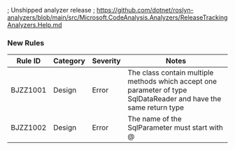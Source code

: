 ﻿; Unshipped analyzer release
; https://github.com/dotnet/roslyn-analyzers/blob/main/src/Microsoft.CodeAnalysis.Analyzers/ReleaseTrackingAnalyzers.Help.md

### New Rules

Rule ID  | Category | Severity | Notes
---------|----------|----------|-------
BJZZ1001 | Design   | Error    | The class contain multiple methods which accept one parameter of type SqlDataReader and have the same return type
BJZZ1002 | Design   | Error    | The name of the SqlParameter must start with @
